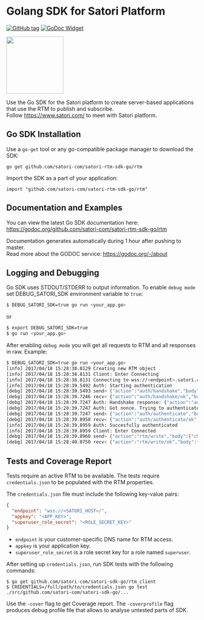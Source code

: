 Golang SDK for Satori Platform
============================================================

[![GitHub tag](https://img.shields.io/github/tag/satori-com/satori-rtm-sdk-go.svg)]() [![GoDoc Widget]][GoDoc]

<img src="https://cdn.satori.com/assets/utilities/Satori_Landscape_Logo_LightBckgnd.png" height="150">

Use the Go SDK for the Satori platform to create server-based applications that use the RTM to publish and subscribe.  
Follow https://www.satori.com/ to meet with Satori platform.

## Go SDK Installation

Use a `go-get` tool or any go-compatible package manager to download the SDK:
```
go get github.com/satori-com/satori-rtm-sdk-go/rtm
```

Import the SDK as a part of your application:
```
import "github.com/satori-com/satori-rtm-sdk-go/rtm"
```

## Documentation and Examples

You can view the latest Go SDK documentation here:
https://godoc.org/github.com/satori-com/satori-rtm-sdk-go/rtm

Documentation generates automatically during 1 hour after pushing to master.  
Read more about the GODOC service: https://godoc.org/-/about

## Logging and Debugging

Go SDK uses STDOUT/STDERR to output information. To enable `debug mode` 
set DEBUG_SATORI_SDK environment variable to `true`:
```bash
$ DEBUG_SATORI_SDK=true go run <your_app.go>
```
or 
```bash
$ export DEBUG_SATORI_SDK=true
$ go run <your_app.go>
```

After enabling `debug mode` you will get all requests to RTM and all responses in raw. Example:
```bash
$ DEBUG_SATORI_SDK=true go run <your_app.go>
[info] 2017/04/18 15:28:38.8129 Creating new RTM object
[info] 2017/04/18 15:28:38.8131 Client: Enter Connecting
[info] 2017/04/18 15:28:38.8131 Connecting to wss://<endpoint>.satori.com
[info] 2017/04/18 15:28:39.5492 Auth: Starting authentication
[debg] 2017/04/18 15:28:39.5493 send> {"action":"auth/handshake","body":{"method":"role_secret","data":{"role":"<role>"}},"id":1}
[debg] 2017/04/18 15:28:39.7246 recv< {"action":"auth/handshake/ok","body":{"data":{"nonce":"<nonce>"}},"id":1}
[debg] 2017/04/18 15:28:39.7247 Auth: Handshake response: {"action":"auth/handshake/ok","body":{"data":{"nonce":"<nonce>"}},"id":1}
[debg] 2017/04/18 15:28:39.7247 Auth: Got nonce. Trying to authenticate
[debg] 2017/04/18 15:28:39.7247 send> {"action":"auth/authenticate","body":{"method":"role_secret","credentials":{"hash":"<generated_hash>"}},"id":2}
[debg] 2017/04/18 15:28:39.8958 recv< {"action":"auth/authenticate/ok","body":{},"id":2}
[info] 2017/04/18 15:28:39.8959 Auth: Succesfully authenticated
[info] 2017/04/18 15:28:39.8959 Client: Enter Connected
[debg] 2017/04/18 15:28:39.8960 send> {"action":"rtm/write","body":{"channel":"channel-name","message":1},"id":3}
[debg] 2017/04/18 15:28:40.0750 recv< {"action":"rtm/write/ok","body":{"position":"1492522119:0"},"id":3}
```

## Tests and Coverage Report

Tests require an active RTM to be available. The tests require `credentials.json` to be populated with the RTM properties.

The `credentials.json` file must include the following key-value pairs:
```json
{
  "endpoint": "wss://<SATORI_HOST>/",
  "appkey": "<APP_KEY>",
  "superuser_role_secret": "<ROLE_SECRET_KEY>"
}
```
- `endpoint` is your customer-specific DNS name for RTM access.
- `appkey` is your application key.
- `superuser_role_secret` is a role secret key for a role named `superuser`.

After setting up `credentials.json`, run SDK tests with the following commands:
```
$ go get github.com/satori-com/satori-sdk-go/rtm_client
$ CREDENTIALS=/full/path/to/credentials.json go test ./src/github.com/satori-com/satori-sdk-go/...
```

Use the `-cover` flag to get Coverage report. The `-coverprofile` flag produces debug profile file that
allows to analyse untested parts of SDK.

[GoDoc]: https://godoc.org/github.com/satori-com/satori-rtm-sdk-go/rtm
[GoDoc Widget]: https://godoc.org/github.com/satori-com/satori-rtm-sdk-go/rtm?status.svg
[logo]: https://cdn.satori.com/assets/utilities/Satori_Landscape_Logo_LightBckgnd.png "Satori"
